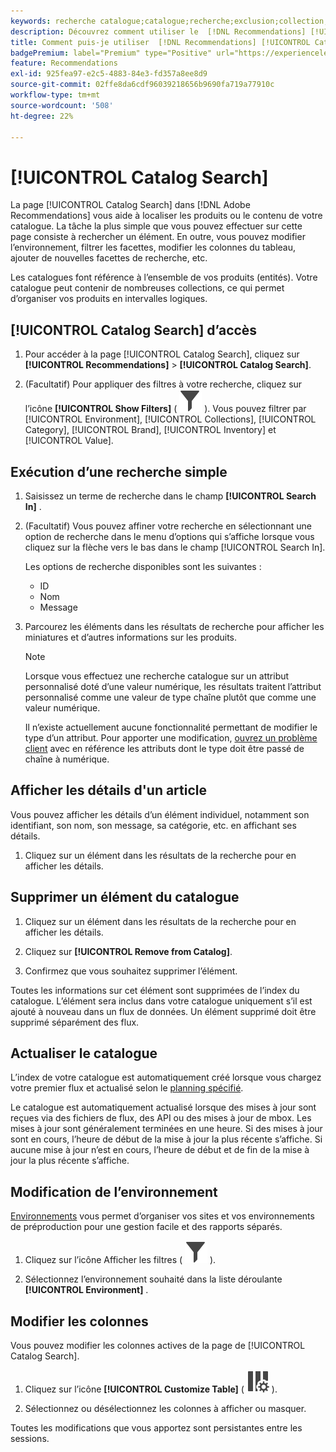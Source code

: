 ```yaml
---
keywords: recherche catalogue;catalogue;recherche;exclusion;collection;filtre;recommandations
description: Découvrez comment utiliser le  [!DNL Recommendations] [!UICONTROL Catalog Search] pour localiser des produits ou du contenu, supprimer des éléments de votre catalogue, etc.
title: Comment puis-je utiliser  [!DNL Recommendations] [!UICONTROL Catalog Search] ?
badgePremium: label="Premium" type="Positive" url="https://experienceleague.adobe.com/docs/target/using/introduction/intro.html?lang=en#premium newtab=true" tooltip="Voir ce qui est inclus dans Target Premium."
feature: Recommendations
exl-id: 925fea97-e2c5-4883-84e3-fd357a8ee8d9
source-git-commit: 02ffe8da6cdf96039218656b9690fa719a77910c
workflow-type: tm+mt
source-wordcount: '508'
ht-degree: 22%

---
```


# [!UICONTROL Catalog Search]

La page [!UICONTROL Catalog Search] dans [!DNL Adobe Recommendations] vous aide à localiser les produits ou le contenu de votre catalogue. La tâche la plus simple que vous pouvez effectuer sur cette page consiste à rechercher un élément. En outre, vous pouvez modifier l’environnement, filtrer les facettes, modifier les colonnes du tableau, ajouter de nouvelles facettes de recherche, etc.

Les catalogues font référence à l’ensemble de vos produits (entités). Votre catalogue peut contenir de nombreuses collections, ce qui permet d’organiser vos produits en intervalles logiques.

## [!UICONTROL Catalog Search] d’accès

1. Pour accéder à la page [!UICONTROL Catalog Search], cliquez sur **[!UICONTROL Recommendations]** > **[!UICONTROL Catalog Search]**.

1. (Facultatif) Pour appliquer des filtres à votre recherche, cliquez sur l’icône **[!UICONTROL Show Filters]** ( ![Icône Afficher les filtres](/help/main/assets/icons/Filter.svg) ). Vous pouvez filtrer par [!UICONTROL Environment], [!UICONTROL Collections], [!UICONTROL Category], [!UICONTROL Brand], [!UICONTROL Inventory] et [!UICONTROL Value].

## Exécution d’une recherche simple

1. Saisissez un terme de recherche dans le champ **[!UICONTROL Search In]** .

1. (Facultatif) Vous pouvez affiner votre recherche en sélectionnant une option de recherche dans le menu d’options qui s’affiche lorsque vous cliquez sur la flèche vers le bas dans le champ [!UICONTROL Search In].

   Les options de recherche disponibles sont les suivantes :

   * ID
   * Nom
   * Message

1. Parcourez les éléments dans les résultats de recherche pour afficher les miniatures et d’autres informations sur les produits.

   >[!NOTE]
   >
   > Lorsque vous effectuez une recherche catalogue sur un attribut personnalisé doté d’une valeur numérique, les résultats traitent l’attribut personnalisé comme une valeur de type chaîne plutôt que comme une valeur numérique.
   >
   >Il n’existe actuellement aucune fonctionnalité permettant de modifier le type d’un attribut. Pour apporter une modification, [ouvrez un problème client](/help/main/cmp-resources-and-contact-information.md#reference_ACA3391A00EF467B87930A450050077C) avec en référence les attributs dont le type doit être passé de chaîne à numérique.

<!-- ### Perform an advanced search {#advanced-search}

You can use [!UICONTROL Advanced Search] to further refine your search results or to save your search results as a [collection](/help/main/c-recommendations/c-products/collections.md) or [exclusion](/help/main/c-recommendations/c-products/exclusions.md).

1. Click the **[!UICONTROL Advanced Search]** link.

   ![Advanced Search page](/help/main/c-recommendations/c-products/assets/advances-search.png)

1. Use the drop-down lists to specify the parameter, operator, and values for your search.

1. (Optional) Click **[!UICONTROL Add Rule]** to add an additional search rule.

   Each additional search rule is joined with the AND operator.

1. Click **[!UICONTROL Search]**.

1. (Optional) Click **[!UICONTROL Save As]**, then click **[!UICONTROL Collection]** or **[!UICONTROL Exclusion]**.

   ![Save as options](/help/main/c-recommendations/c-products/assets/save-as.png)

   For more information, see [Create a collection or exclusion based on Advanced Search](#save-as) below.-->

## Afficher les détails d&#39;un article

Vous pouvez afficher les détails d’un élément individuel, notamment son identifiant, son nom, son message, sa catégorie, etc. en affichant ses détails.

1. Cliquez sur un élément dans les résultats de la recherche pour en afficher les détails.

## Supprimer un élément du catalogue

1. Cliquez sur un élément dans les résultats de la recherche pour en afficher les détails.

1. Cliquez sur **[!UICONTROL Remove from Catalog]**.

1. Confirmez que vous souhaitez supprimer l’élément.

Toutes les informations sur cet élément sont supprimées de l’index du catalogue. L’élément sera inclus dans votre catalogue uniquement s’il est ajouté à nouveau dans un flux de données. Un élément supprimé doit être supprimé séparément des flux.

## Actualiser le catalogue

L’index de votre catalogue est automatiquement créé lorsque vous chargez votre premier flux et actualisé selon le [planning spécifié](/help/main/c-recommendations/c-products/feeds.md#steps).

Le catalogue est automatiquement actualisé lorsque des mises à jour sont reçues via des fichiers de flux, des API ou des mises à jour de mbox. Les mises à jour sont généralement terminées en une heure. Si des mises à jour sont en cours, l’heure de début de la mise à jour la plus récente s’affiche. Si aucune mise à jour n’est en cours, l’heure de début et de fin de la mise à jour la plus récente s’affiche.

<!-- ## Create a collection or exclusion based on Advanced Search {#save-as}

You can create [collections](/help/main/c-recommendations/c-products/collections.md) or [exclusions](/help/main/c-recommendations/c-products/exclusions.md) using [!UICONTROL Advanced Search] on the [!UICONTROL Catalog Search] page ([!UICONTROL Recommendations] > [!UICONTROL Catalog Search] > [!UICONTROL Advanced Search]).

1. Perform an [advanced search](#advanced-search).

1. Click **[!UICONTROL Save As]**, then click **[!UICONTROL Collection]** or **[!UICONTROL Exclusion]**.

   ![Save as options](/help/main/c-recommendations/c-products/assets/save-as.png)

   >[!IMPORTANT]
   >
   >The [!UICONTROL Advanced Search] functionality is case-insensitive; however, products returned at the time of delivery are based on case-sensitive search. This mismatch might lead to confusion. Ensure that you consider case-sensitivity when you create collections or exclusions based on results using the [!UICONTROL Advanced Search] functionality. For example, if you perform a search for "Holiday," that initial search lists results containing "Holiday" and "holiday." If you then create a catalog with the intent to return products containing "holiday," only products containing "holiday" are returned. Products containing "Holiday" are not returned. Exclusions are handled in a similar fashion.-->

## Modification de l’environnement

[Environnements](/help/main/administrating-target/environments.md) vous permet d’organiser vos sites et vos environnements de préproduction pour une gestion facile et des rapports séparés.

1. Cliquez sur l’icône Afficher les filtres ( ![icône Afficher les filtres](/help/main/assets/icons/Filter.svg) ).

1. Sélectionnez l’environnement souhaité dans la liste déroulante **[!UICONTROL Environment]** .

<!-- ## Modify the Catalog Search page (filters and columns)

You can temporarily modify the available filters and columns on the [!UICONTROL Catalog Search] page for the current session.

### Modify filters

You can add additional filter facets to the [!UICONTROL Catalog Search] page.

1. In the **[!UICONTROL Filters]** panel, click **[!UICONTROL Modify]**.

   ![Modify filters link](/help/main/c-recommendations/c-products/assets/modify-filters.png)

1. Select the desired search facets (ID, name, message, etc.), then click **[!UICONTROL Save]**.

   ![Add filters](/help/main/c-recommendations/c-products/assets/add-filters.png)

Keep in mind that the additional filter facets are available in the current session only.-->

## Modifier les colonnes

Vous pouvez modifier les colonnes actives de la page de [!UICONTROL Catalog Search].

1. Cliquez sur l’icône **[!UICONTROL Customize Table]** ( ![icône Personnaliser le tableau](/help/main/assets/icons/ColumnSetting.svg) ).

1. Sélectionnez ou désélectionnez les colonnes à afficher ou masquer.

Toutes les modifications que vous apportez sont persistantes entre les sessions.
